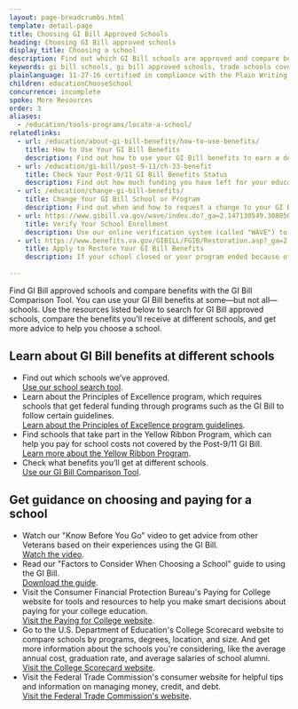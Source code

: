```yaml
---
layout: page-breadcrumbs.html
template: detail-page
title: Choosing GI Bill Approved Schools
heading: Choosing GI Bill approved schools
display_title: Choosing a school
description: Find out which GI Bill schools are approved and compare benefits with the GI Bill Comparison Tool. See which education programs and trade schools covered by the GI Bill participate in the Yellow Ribbon Program, which may help pay for school costs that aren't covered by the Post-9/11 GI Bill. 
keywords: gi bill schools, gi bill approved schools, trade schools covered by gi bill, schools that accept gi bill
plainlanguage: 11-27-16 certified in compliance with the Plain Writing Act
children: educationChooseSchool
concurrence: incomplete
spoke: More Resources
order: 3
aliases:
  - /education/tools-programs/locate-a-school/
relatedlinks:
  - url: /education/about-gi-bill-benefits/how-to-use-benefits/
    title: How to Use Your GI Bill Benefits
    description: Find out how to use your GI Bill benefits to earn a degree, train for a specific trade, or work toward other career goals.
  - url: /education/gi-bill/post-9-11/ch-33-benefit
    title: Check Your Post-9/11 GI Bill Benefits Status
    description: Find out how much funding you have left for your education or training.
  - url: /education/change-gi-bill-benefits/
    title: Change Your GI Bill School or Program
    description: Find out when and how to request a change to your GI Bill school, program, or other VA education benefits so you can keep getting funding to help pay for your education or training.
  - url: https://www.gibill.va.gov/wave/index.do?_ga=2.147130549.308050883.1542048286-1173244138.1525894550
    title: Verify Your School Enrollment
    description: Use our online verification system (called "WAVE") to confirm you're enrolled in an approved school or training program so you keep receiving your education benefits.
  - url: https://www.benefits.va.gov/GIBILL/FGIB/Restoration.asp?_ga=2.76481687.308050883.1542048286-1173244138.1525894550
    title: Apply to Restore Your GI Bill Benefits
    description: If your school closed or your program ended because of a change in VA regulations or a new law, apply to have your GI Bill benefits restore.   
 
---
```


<div class="va-introtext">

Find GI Bill approved schools and compare benefits with the GI Bill Comparison Tool. You can use your GI Bill benefits at some—but not all—schools. Use the resources listed below to search for GI Bill approved schools, compare the benefits you'll receive at different schools, and get more advice to help you choose a school.

</div>

## Learn about GI Bill benefits at different schools

- Find out which schools we’ve approved.<br>
[Use our school search tool]( https://inquiry.vba.va.gov/weamspub/buildSearchInstitutionCriteria.do;jsessionid=qtMbSxQFpzyL7GpnQrtnNGv6G9CGQQvb2YqM9Cvw3vB2pv2lXhfJ!-1531379871).
- Learn about the Principles of Excellence program, which requires schools that get federal funding through programs such as the GI Bill to follow certain guidelines.<br>
[Learn about the Principles of Excellence program guidelines](/education/choosing-a-school/principles-of-excellence/).
- Find schools that take part in the Yellow Ribbon Program, which can help you pay for school costs not covered by the Post-9/11 GI Bill.<br>
[Learn more about the Yellow Ribbon Program](/education/about-gi-bill-benefits/post-9-11/yellow-ribbon-program/).
- Check what benefits you’ll get at different schools.<br>
[Use our GI Bill Comparison Tool](/gi-bill-comparison-tool).

## Get guidance on choosing and paying for a school

- Watch our "Know Before You Go" video to get advice from other Veterans based on their experiences using the GI Bill.<br>
[Watch the video](https://www.youtube.com/watch?v=Z1ttkv9oRI4).
- Read our "Factors to Consider When Choosing a School" guide to using the GI Bill.<br>
[Download the guide](https://www.benefits.va.gov/gibill/docs/factsheets/choosing_a_school.pdf).
- Visit the Consumer Financial Protection Bureau's Paying for College website for tools and resources to help you make smart decisions about paying for your college education.<br>
[Visit the Paying for College website](https://www.consumerfinance.gov/paying-for-college/).
- Go to the U.S. Department of Education's  College Scorecard website to compare schools by programs, degrees, location, and size. And get more information about the schools you're considering, like the average annual cost, graduation rate, and average salaries of school alumni.<br>
[Visit the College Scorecard website](https://collegescorecard.ed.gov/).
- Visit the Federal Trade Commission's consumer website for helpful tips and information on managing money, credit, and debt.<br>
[Visit the Federal Trade Commission's website](https://www.consumer.ftc.gov).
